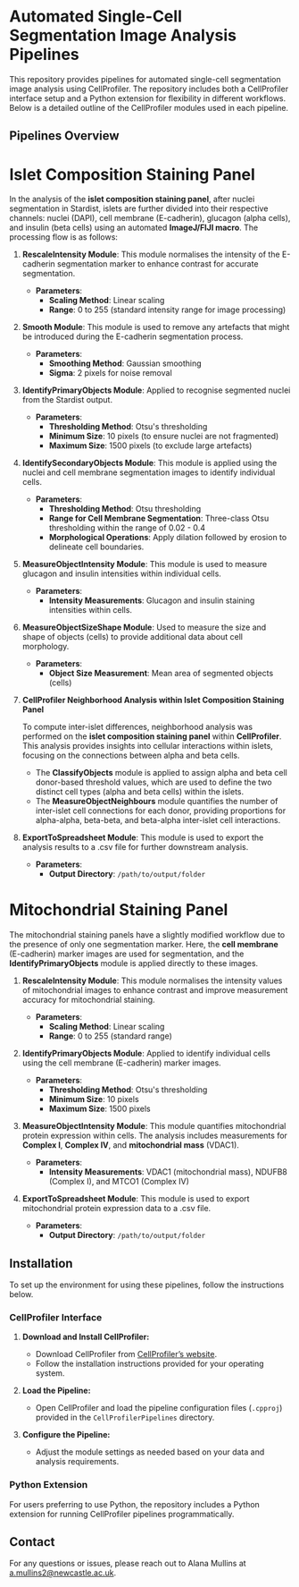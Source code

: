 
# Automated Single-Cell Segmentation Image Analysis Pipelines

This repository provides pipelines for automated single-cell segmentation image analysis using CellProfiler. The repository includes both a CellProfiler interface setup and a Python extension for flexibility in different workflows. Below is a detailed outline of the CellProfiler modules used in each pipeline.

## Pipelines Overview

# Islet Composition Staining Panel

In the analysis of the **islet composition staining panel**, after nuclei segmentation in Stardist, islets are further divided into their respective channels: nuclei (DAPI), cell membrane (E-cadherin), glucagon (alpha cells), and insulin (beta cells) using an automated **ImageJ/FIJI macro**. The processing flow is as follows:

1. **RescaleIntensity Module**: This module normalises the intensity of the E-cadherin segmentation marker to enhance contrast for accurate segmentation. 
   - **Parameters**:
     - **Scaling Method**: Linear scaling
     - **Range**: 0 to 255 (standard intensity range for image processing)
   
2. **Smooth Module**: This module is used to remove any artefacts that might be introduced during the E-cadherin segmentation process.
   - **Parameters**:
     - **Smoothing Method**: Gaussian smoothing
     - **Sigma**: 2 pixels for noise removal

3. **IdentifyPrimaryObjects Module**: Applied to recognise segmented nuclei from the Stardist output.
   - **Parameters**:
     - **Thresholding Method**: Otsu's thresholding
     - **Minimum Size**: 10 pixels (to ensure nuclei are not fragmented)
     - **Maximum Size**: 1500 pixels (to exclude large artefacts)

4. **IdentifySecondaryObjects Module**: This module is applied using the nuclei and cell membrane segmentation images to identify individual cells.
   - **Parameters**:
     - **Thresholding Method**: Otsu thresholding
     - **Range for Cell Membrane Segmentation**: Three-class Otsu thresholding within the range of 0.02 - 0.4
     - **Morphological Operations**: Apply dilation followed by erosion to delineate cell boundaries.

5. **MeasureObjectIntensity Module**: This module is used to measure glucagon and insulin intensities within individual cells.
   - **Parameters**:
     - **Intensity Measurements**: Glucagon and insulin staining intensities within cells.
   
6. **MeasureObjectSizeShape Module**: Used to measure the size and shape of objects (cells) to provide additional data about cell morphology.
   - **Parameters**:
     - **Object Size Measurement**: Mean area of segmented objects (cells)

7. **CellProfiler Neighborhood Analysis within Islet Composition Staining Panel**

   To compute inter-islet differences, neighborhood analysis was performed on the **islet composition staining panel** within **CellProfiler**. This analysis provides insights into cellular interactions within islets, focusing on the connections between alpha and beta cells.

   - The **ClassifyObjects** module is applied to assign alpha and beta cell donor-based threshold values, which are used to define the two distinct cell types (alpha and beta cells) within the islets.
   - The **MeasureObjectNeighbours** module quantifies the number of inter-islet cell connections for each donor, providing proportions for alpha-alpha, beta-beta, and beta-alpha inter-islet cell interactions.

8. **ExportToSpreadsheet Module**: This module is used to export the analysis results to a .csv file for further downstream analysis.
   - **Parameters**:
     - **Output Directory**: `/path/to/output/folder`

# Mitochondrial Staining Panel

The mitochondrial staining panels have a slightly modified workflow due to the presence of only one segmentation marker. Here, the **cell membrane** (E-cadherin) marker images are used for segmentation, and the **IdentifyPrimaryObjects** module is applied directly to these images.

1. **RescaleIntensity Module**: This module normalises the intensity values of mitochondrial images to enhance contrast and improve measurement accuracy for mitochondrial staining.
   - **Parameters**:
     - **Scaling Method**: Linear scaling
     - **Range**: 0 to 255 (standard range)
   
2. **IdentifyPrimaryObjects Module**: Applied to identify individual cells using the cell membrane (E-cadherin) marker images.
   - **Parameters**:
     - **Thresholding Method**: Otsu's thresholding
     - **Minimum Size**: 10 pixels
     - **Maximum Size**: 1500 pixels

3. **MeasureObjectIntensity Module**: This module quantifies mitochondrial protein expression within cells. The analysis includes measurements for **Complex I**, **Complex IV**, and **mitochondrial mass** (VDAC1).
   - **Parameters**:
     - **Intensity Measurements**: VDAC1 (mitochondrial mass), NDUFB8 (Complex I), and MTCO1 (Complex IV)
   
4. **ExportToSpreadsheet Module**: This module is used to export mitochondrial protein expression data to a .csv file.
   - **Parameters**:
     - **Output Directory**: `/path/to/output/folder`

## Installation

To set up the environment for using these pipelines, follow the instructions below.

### CellProfiler Interface

1. **Download and Install CellProfiler:**
   - Download CellProfiler from [CellProfiler’s website](https://cellprofiler.org/).
   - Follow the installation instructions provided for your operating system.

2. **Load the Pipeline:**
   - Open CellProfiler and load the pipeline configuration files (`.cpproj`) provided in the `CellProfilerPipelines` directory.

3. **Configure the Pipeline:**
   - Adjust the module settings as needed based on your data and analysis requirements.

### Python Extension

For users preferring to use Python, the repository includes a Python extension for running CellProfiler pipelines programmatically.


## Contact

For any questions or issues, please reach out to Alana Mullins at a.mullins2@newcastle.ac.uk.

